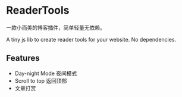 # ReaderTools

一款小而美的博客插件，简单轻量无依赖。

A tiny js lib to create reader tools for your website. No dependencies.

## Features

- Day-night Mode 夜间模式
- Scroll to top 返回顶部
- 文章打赏
